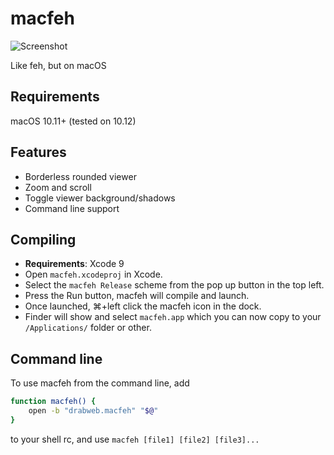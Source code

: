 # macfeh

![Screenshot](https://raw.githubusercontent.com/bysimeon/macfeh/master/screenshot.png)

Like feh, but on macOS


## Requirements
macOS 10.11+ (tested on 10.12)


## Features
* Borderless rounded viewer
* Zoom and scroll
* Toggle viewer background/shadows
* Command line support

## Compiling
* **Requirements**: Xcode 9
* Open `macfeh.xcodeproj` in Xcode.
* Select the `macfeh Release` scheme from the pop up button in the top left.
* Press the Run button, macfeh will compile and launch.
* Once launched, ⌘+left click the macfeh icon in the dock.
* Finder will show and select `macfeh.app` which you can now copy to your `/Applications/` folder or other.

## Command line
To use macfeh from the command line, add 

```bash
function macfeh() {
    open -b "drabweb.macfeh" "$@"
}
```

to your shell rc, and use `macfeh [file1] [file2] [file3]...`
